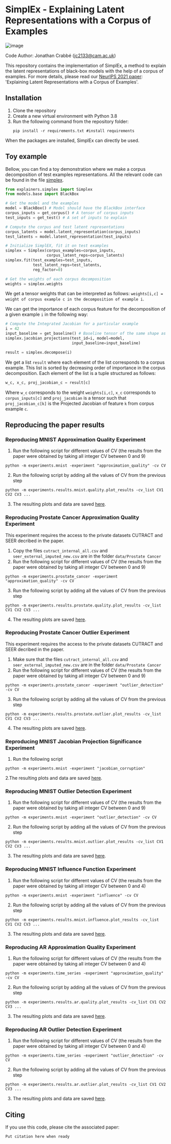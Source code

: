 # SimplEx - Explaining Latent Representations with a Corpus of Examples
![image](simplex_examples.png "Examples of SimplEx explanations")

Code Author: Jonathan Crabbé ([jc2133@cam.ac.uk](mailto:jc2133@cam.ac.uk))

This repository contains the implementation of SimplEx, a method to explain the latent
representations of black-box models with the help of a corpus of examples.
For more details, please read our [NeurIPS 2021 paper](LINK): 'Explaining Latent Representations with a Corpus of Examples'.

## Installation
1. Clone the repository
2. Create a new virtual environment with Python 3.8
3. Run the following command from the repository folder:
    ```shell
    pip install -r requirements.txt #install requirements
    ```
When the packages are installed, SimplEx can directly be used.

## Toy example

Bellow, you can find a toy demonstration where we make a corpus decomposition of test examples representations.
All the relevant code can be found in the file [simplex](explainers/simplex.py).

```python
from explainers.simplex import Simplex
from models.base import BlackBox

# Get the model and the examples
model = BlackBox() # Model should have the BlackBox interface
corpus_inputs = get_corpus() # A tensor of corpus inputs
test_inputs = get_test() # A set of inputs to explain

# Compute the corpus and test latent representations
corpus_latents = model.latent_representation(corpus_inputs) 
test_latents = model.latent_representation(test_inputs)

# Initialize SimplEX, fit it on test examples
simplex = Simplex(corpus_examples=corpus_inputs, 
                  corpus_latent_reps=corpus_latents)
simplex.fit(test_examples=test_inputs, 
            test_latent_reps=test_latents,
            reg_factor=0)

# Get the weights of each corpus decomposition
weights = simplex.weights
```
We get a tensor weights that can be interpreted as follows:
``weights[i,c] = weight of corpus example c in the decomposition of example i``.

We can get the importance of each corpus feature for the decomposition 
of a given example ``i`` in the following way:
```python
# Compute the Integrated Jacobian for a particular example
i = 42
input_baseline = get_baseline() # Baseline tensor of the same shape as corpus_inputs
simplex.jacobian_projections(test_id=i, model=model,
                             input_baseline=input_baseline)

result = simplex.decompose(i)
```
We get a list ``result`` where each element of the list corresponds to a corpus example.
This list is sorted by decreasing order of importance in the corpus decomposition.
Each element of the list is a tuple structured as follows:
```python
w_c, x_c, proj_jacobian_c = result[c]
```
Where ``w_c`` corresponds to the weight ``weights[i,c]``, ``x_c`` corresponds to ``corpus_inputs[c]``
and ``proj_jacobian`` is a tensor such that ``proj_jacobian_c[k]`` is the Projected Jacobian 
of feature ``k`` from corpus example ``c``.


## Reproducing the paper results 
### Reproducing MNIST Approximation Quality Experiment
1. Run the following script for different values of CV (the results from the paper 
   were obtained by taking all integer CV between 0 and 9) 
```shell
python -m experiments.mnist -experiment "approximation_quality" -cv CV

```

2. Run the following script by adding all the values of CV from the previous step
```shell
python -m experiments.results.mnist.quality.plot_results -cv_list CV1 CV2 CV3 ...

```
3. The resulting plots and data are saved [here](experiments/results/mnist/quality).

### Reproducing Prostate Cancer Approximation Quality Experiment
This experiment requires the access to the private datasets CUTRACT 
and SEER decribed in the paper. 
1. Copy the files ``cutract_internal_all.csv`` and ``seer_external_imputed_new.csv`` are in the folder ``data/Prostate Cancer``
2. Run the following script for different values of CV (the results from the paper 
   were obtained by taking all integer CV between 0 and 9) 
```shell
python -m experiments.prostate_cancer -experiment "approximation_quality" -cv CV

```
3. Run the following script by adding all the values of CV from the previous step
```shell
python -m experiments.results.prostate.quality.plot_results -cv_list CV1 CV2 CV3 ...

```
4. The resulting plots are saved [here](experiments/results/prostate/quality).

### Reproducing Prostate Cancer Outlier Experiment
This experiment requires the access to the private datasets CUTRACT 
and SEER decribed in the paper.
1. Make sure that the files ``cutract_internal_all.csv`` and ``seer_external_imputed_new.csv`` are in the folder ``data/Prostate Cancer``
2. Run the following script for different values of CV (the results from the paper 
   were obtained by taking all integer CV between 0 and 9) 
```shell
python -m experiments.prostate_cancer -experiment "outlier_detection" -cv CV

```
3. Run the following script by adding all the values of CV from the previous step
```shell
python -m experiments.results.prostate.outlier.plot_results -cv_list CV1 CV2 CV3 ...

```
4. The resulting plots are saved [here](experiments/results/prostate/outlier).

### Reproducing MNIST Jacobian Projection Significance Experiment
1. Run the following script 
```shell
python -m experiments.mnist -experiment "jacobian_corruption" 

```

2.The resulting plots and data are saved [here](experiments/results/mnist/jacobian_corruption).

### Reproducing MNIST Outlier Detection Experiment
1. Run the following script for different values of CV (the results from the paper 
   were obtained by taking all integer CV between 0 and 9) 
```shell
python -m experiments.mnist -experiment "outlier_detection" -cv CV

```

2. Run the following script by adding all the values of CV from the previous step
```shell
python -m experiments.results.mnist.outlier.plot_results -cv_list CV1 CV2 CV3 ...

```
3. The resulting plots and data are saved [here](experiments/results/mnist/outlier).

### Reproducing MNIST Influence Function Experiment
1. Run the following script for different values of CV (the results from the paper 
   were obtained by taking all integer CV between 0 and 4) 
```shell
python -m experiments.mnist -experiment "influence" -cv CV

```

2. Run the following script by adding all the values of CV from the previous step
```shell
python -m experiments.results.mnist.influence.plot_results -cv_list CV1 CV2 CV3 ...

```
3. The resulting plots and data are saved [here](experiments/results/mnist/influence).

### Reproducing AR Approximation Quality Experiment
1. Run the following script for different values of CV (the results from the paper 
   were obtained by taking all integer CV between 0 and 4) 
```shell
python -m experiments.time_series -experiment "approximation_quality" -cv CV

```

2. Run the following script by adding all the values of CV from the previous step
```shell
python -m experiments.results.ar.quality.plot_results -cv_list CV1 CV2 CV3 ...

```
3. The resulting plots and data are saved [here](experiments/results/ar/quality).

### Reproducing AR Outlier Detection Experiment
1. Run the following script for different values of CV (the results from the paper 
   were obtained by taking all integer CV between 0 and 4) 
```shell
python -m experiments.time_series -experiment "outlier_detection" -cv CV

```

2. Run the following script by adding all the values of CV from the previous step
```shell
python -m experiments.results.ar.outlier.plot_results -cv_list CV1 CV2 CV3 ...

```
3. The resulting plots and data are saved [here](experiments/results/ar/outlier).

## Citing

If you use this code, please cite the associated paper:

```
Put citation here when ready
```
